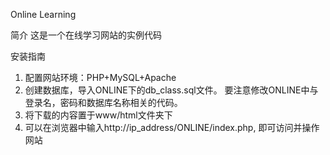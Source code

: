 Online Learning

简介
这是一个在线学习网站的实例代码

安装指南
1. 配置网站环境：PHP+MySQL+Apache
2. 创建数据库，导入ONLINE下的db_class.sql文件。
   要注意修改ONLINE中与登录名，密码和数据库名称相关的代码。
3. 将下载的内容置于www/html文件夹下
4. 可以在浏览器中输入http://ip_address/ONLINE/index.php, 即可访问并操作网站